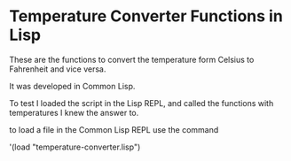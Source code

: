 # Temperature Converter Functions in Lisp

These are the functions to convert the temperature form Celsius to Fahrenheit and vice versa. 

It was developed in Common Lisp. 

To test I loaded the script in the Lisp REPL, and called the functions with temperatures I knew the answer to. 

to load a file in the Common Lisp REPL use the command 

'(load "temperature-converter.lisp")



